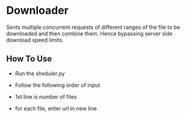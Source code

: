# Downloader

Sents multiple concurrent requests of different ranges of the file to be downloaded and then combine them. Hence bypassing server side download speed limits.

## How To Use

- Run the sheduler.py

- Follow the following order of input

- 1st line is number of files

- for each file,
    enter url in new line
